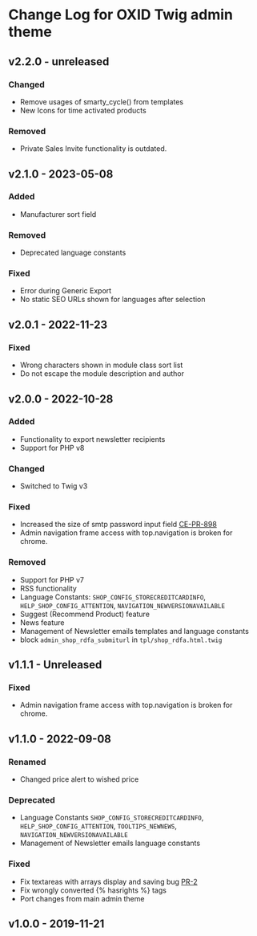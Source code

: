 # Change Log for OXID Twig admin theme

## v2.2.0 - unreleased

### Changed
- Remove usages of smarty_cycle() from templates
- New Icons for time activated products

### Removed
- Private Sales Invite functionality is outdated.

## v2.1.0 - 2023-05-08

### Added
- Manufacturer sort field

### Removed
- Deprecated language constants

### Fixed
- Error during Generic Export
- No static SEO URLs shown for languages after selection

## v2.0.1 - 2022-11-23

### Fixed
- Wrong characters shown in module class sort list
- Do not escape the module description and author

## v2.0.0 - 2022-10-28

### Added
- Functionality to export newsletter recipients
- Support for PHP v8

### Changed
- Switched to Twig v3

### Fixed
- Increased the size of smtp password input field [CE-PR-898](https://github.com/OXID-eSales/oxideshop_ce/pull/898)
- Admin navigation frame access with top.navigation is broken for chrome.

### Removed
- Support for PHP v7
- RSS functionality
- Language Constants: `SHOP_CONFIG_STORECREDITCARDINFO`, `HELP_SHOP_CONFIG_ATTENTION`, `NAVIGATION_NEWVERSIONAVAILABLE`
- Suggest (Recommend Product) feature
- News feature
- Management of Newsletter emails templates and language constants
- block `admin_shop_rdfa_submiturl` in `tpl/shop_rdfa.html.twig`

## v1.1.1 - Unreleased

### Fixed
- Admin navigation frame access with top.navigation is broken for chrome. 

## v1.1.0 - 2022-09-08

### Renamed
- Changed price alert to wished price

### Deprecated
- Language Constants `SHOP_CONFIG_STORECREDITCARDINFO`, `HELP_SHOP_CONFIG_ATTENTION`, `TOOLTIPS_NEWNEWS`, `NAVIGATION_NEWVERSIONAVAILABLE`
- Management of Newsletter emails language constants

### Fixed
- Fix textareas with arrays display and saving bug [PR-2](https://github.com/OXID-eSales/twig-admin-theme/pull/2)
- Fix wrongly converted {% hasrights %} tags
- Port changes from main admin theme

## v1.0.0 - 2019-11-21

